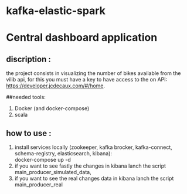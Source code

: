 # kafka-elastic-spark
# Central dashboard application

## discription :

the project consists in visualizing the number of bikes available from the vilib api, for this you must have a key to have access to the on API:<br> https://developer.jcdecaux.com/#/home.

##needed tools:
1. Docker (and docker-compose)
2. scala
## how to use :
1. install services locally (zookeeper, kafka brocker, kafka-connect, schema-registry, elasticsearch, kibana):
<br> docker-compose up -d
2. if you want to see fastly the changes in kibana lanch the script main_producer_simulated_data,
3. if you want to see the real changes data in kibana lanch the script main_producer_real

